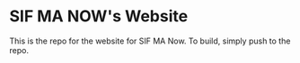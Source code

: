 SIF MA NOW's Website
======================

This is the repo for the website for SIF MA Now. To build, simply push to the repo.
